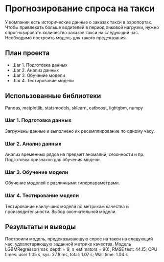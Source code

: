 # Прогнозирование спроса на такси
У компании есть исторические данные о заказах такси в аэропортах. Чтобы привлекать больше водителей в период пиковой нагрузки, нужно спрогнозировать количество заказов такси на следующий час. Необходимо построить модель для такого предсказания.
## План проекта
- Шаг 1. Подготовка данных
- Шаг 2. Анализ данных
- Шаг 3. Обучение модели
- Шаг 4. Тестирование модели
## Использованные библиотеки
Pandas, matplotlib, statsmodels, sklearn, catboost, lightgbm, numpy

### Шаг 1. Подготовка данных
Загружены данные и выполнено их ресемплирование по одному часу.
### Шаг 2. Анализ данных
Анализ временных рядов на предмет аномалий, сезонности и пр. Подготовка признаков для обучения модели.
### Шаг 3. Обучение модели 
Обучение моделей с различными гиперпараметрами.
### Шаг 4. Тестирование модели
Тестирование наилучших моделй по метрикам качества и производительности. Выбор окончательной модели.
## Результаты и выводы
Построили модель, предсказывающую спрос на такси на следующий час, удовлетвряющую заданной метрике качества.
Модель LGBMRegressor(max_depth = 9, n_estimators = 90), 
RMSE test: 44.15;
CPU times: user 1.05 s, sys: 27.8 ms, total: 1.07 s;
Wall time: 1.04 s
